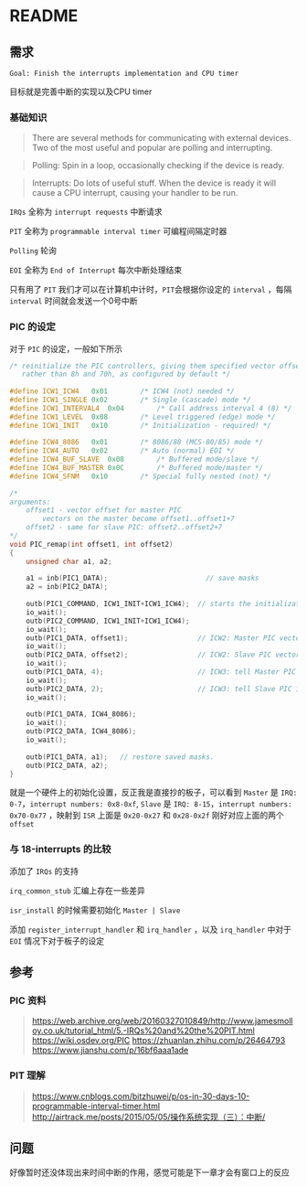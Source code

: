 # README

## 需求

```
Goal: Finish the interrupts implementation and CPU timer
```

目标就是完善中断的实现以及CPU timer

### 基础知识

> There are several methods for communicating with external devices. Two of the most useful and popular are polling and interrupting.

> Polling: Spin in a loop, occasionally checking if the device is ready.

> Interrupts: Do lots of useful stuff. When the device is ready it will cause a CPU interrupt, causing your handler to be run.

`IRQs` 全称为 `interrupt requests` 中断请求

`PIT` 全称为 `programmable interval timer` 可编程间隔定时器

`Polling` 轮询

`EOI` 全称为 `End of Interrupt` 每次中断处理结束


只有用了 `PIT` 我们才可以在计算机中计时，`PIT`会根据你设定的 `interval` ，每隔 `interval` 时间就会发送一个0号中断

### PIC 的设定

对于 `PIC` 的设定，一般如下所示

```c
/* reinitialize the PIC controllers, giving them specified vector offsets
   rather than 8h and 70h, as configured by default */
 
#define ICW1_ICW4	0x01		/* ICW4 (not) needed */
#define ICW1_SINGLE	0x02		/* Single (cascade) mode */
#define ICW1_INTERVAL4	0x04		/* Call address interval 4 (8) */
#define ICW1_LEVEL	0x08		/* Level triggered (edge) mode */
#define ICW1_INIT	0x10		/* Initialization - required! */
 
#define ICW4_8086	0x01		/* 8086/88 (MCS-80/85) mode */
#define ICW4_AUTO	0x02		/* Auto (normal) EOI */
#define ICW4_BUF_SLAVE	0x08		/* Buffered mode/slave */
#define ICW4_BUF_MASTER	0x0C		/* Buffered mode/master */
#define ICW4_SFNM	0x10		/* Special fully nested (not) */
 
/*
arguments:
	offset1 - vector offset for master PIC
		vectors on the master become offset1..offset1+7
	offset2 - same for slave PIC: offset2..offset2+7
*/
void PIC_remap(int offset1, int offset2)
{
	unsigned char a1, a2;
 
	a1 = inb(PIC1_DATA);                        // save masks
	a2 = inb(PIC2_DATA);
 
	outb(PIC1_COMMAND, ICW1_INIT+ICW1_ICW4);  // starts the initialization sequence (in cascade mode)
	io_wait();
	outb(PIC2_COMMAND, ICW1_INIT+ICW1_ICW4);
	io_wait();
	outb(PIC1_DATA, offset1);                 // ICW2: Master PIC vector offset
	io_wait();
	outb(PIC2_DATA, offset2);                 // ICW2: Slave PIC vector offset
	io_wait();
	outb(PIC1_DATA, 4);                       // ICW3: tell Master PIC that there is a slave PIC at IRQ2 (0000 0100)
	io_wait();
	outb(PIC2_DATA, 2);                       // ICW3: tell Slave PIC its cascade identity (0000 0010)
	io_wait();
 
	outb(PIC1_DATA, ICW4_8086);
	io_wait();
	outb(PIC2_DATA, ICW4_8086);
	io_wait();
 
	outb(PIC1_DATA, a1);   // restore saved masks.
	outb(PIC2_DATA, a2);
}
```

就是一个硬件上的初始化设置，反正我是直接抄的板子，可以看到 `Master` 是 `IRQ: 0-7`，`interrupt numbers: 0x8-0xf`, `Slave` 是 `IRQ: 8-15`，`interrupt numbers: 0x70-0x77` ，映射到 `ISR` 上面是 `0x20-0x27` 和 `0x28-0x2f` 刚好对应上面的两个 `offset`

### 与 18-interrupts 的比较

添加了 `IRQs` 的支持

`irq_common_stub` 汇编上存在一些差异

`isr_install` 的时候需要初始化 `Master | Slave` 

添加 `register_interrupt_handler` 和 `irq_handler` ，以及 `irq_handler` 中对于 `EOI` 情况下对于板子的设定

## 参考

### PIC 资料

> https://web.archive.org/web/20160327010849/http://www.jamesmolloy.co.uk/tutorial_html/5.-IRQs%20and%20the%20PIT.html
> https://wiki.osdev.org/PIC
> https://zhuanlan.zhihu.com/p/26464793
> https://www.jianshu.com/p/16bf6aaa1ade

### PIT 理解

> https://www.cnblogs.com/bitzhuwei/p/os-in-30-days-10-programmable-interval-timer.html
> http://airtrack.me/posts/2015/05/05/操作系统实现（三）：中断/

## 问题

好像暂时还没体现出来时间中断的作用，感觉可能是下一章才会有窗口上的反应
